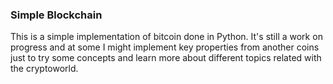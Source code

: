 ### Simple Blockchain

This is a simple implementation of bitcoin done in Python. It's still a work on progress and at some I might implement key properties from another coins just to try some concepts and learn more about different topics related with the cryptoworld.